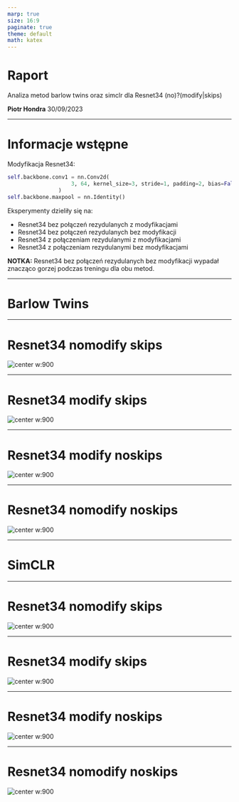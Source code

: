 ```yaml
---
marp: true
size: 16:9
paginate: true
theme: default
math: katex
---
```

<!-- 
_class: lead invert
_paginate: false
-->


<style>
  section { 
      font-size: 20px; 
  }
  img[alt~="center"] {
    display: block;
    margin: 0 auto;
}
</style>
<style scoped>section { font-size: 30px; }</style>

# Raport 
Analiza metod barlow twins oraz simclr dla Resnet34 (no)?(modify|skips)

**Piotr Hondra**
30/09/2023

---
<!-- footer: 'Piotr Hondra | 30/09/2023' -->
# Informacje wstępne
Modyfikacja Resnet34:

```python
self.backbone.conv1 = nn.Conv2d(
                    3, 64, kernel_size=3, stride=1, padding=2, bias=False
                )
self.backbone.maxpool = nn.Identity()
```
Eksperymenty dzieliły się na:
- Resnet34 bez połączeń rezydulanych z modyfikacjami
- Resnet34 bez połączeń rezydulanych bez modyfikacji
- Resnet34 z połączeniam rezydulanymi z modyfikacjami
- Resnet34 z połączeniam rezydulanymi bez modyfikacjami

**NOTKA:** Resnet34 bez połączeń rezydulanych bez modyfikacji wypadał znacząco gorzej podczas treningu dla obu metod.

---
<!-- _class: lead -->

# Barlow Twins

---
# Resnet34 nomodify skips
![center w:900](plots/resnet34_nomodify_skips-barlow_twins.png)

---
# Resnet34 modify skips
![center w:900](plots/resnet34_modify_skips-barlow_twins.png)

---
# Resnet34 modify noskips
![center w:900](plots/resnet34_modify_noskips-barlow_twins.png)

---
# Resnet34 nomodify noskips
![center w:900](plots/resnet34_nomodify_noskips-barlow_twins.png)

---
<!-- _class: lead -->

# SimCLR
---
# Resnet34 nomodify skips
![center w:900](plots/resnet34_nomodify_skips-simclr.png)

---
# Resnet34 modify skips
![center w:900](plots/resnet34_modify_skips-simclr.png)

---
# Resnet34 modify noskips
![center w:900](plots/resnet34_modify_noskips-simclr.png)


---
# Resnet34 nomodify noskips
![center w:900](plots/resnet34_nomodify_noskips-simclr.png)